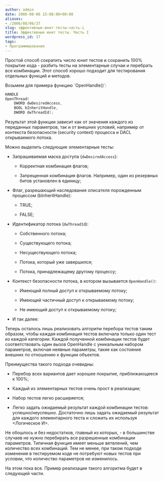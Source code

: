 ```yaml
---
author: admin
date: 2006-08-06 15:08:00+00:00
aliases:
- /2006/08/06/37
slug: эффективные-юнит-тесты-часть-i
title: Эффективные юнит тесты. Часть I
wordpress_id: 37
tags:
- Программирование
---
```


Простой способ сократить число юнит тестов и сохранить 100% покрытие кода - разбить тесты на элементарные случаи и перебрать все комбинации. Этот способ хорошо подходит для тестирования отдельных функций и методов. 

<!--more-->Возьмем для примера функцию `OpenHandle()`:

```cpp
HANDLE
OpenThread(
    DWORD dwDesiredAccess,
    BOOL bInheritHandle,
    DWORD dwThreadId);
```

Результат этой функции зависит как от значения каждого из переданных параметров, так и от внешних условий, например от контекста безопасности (security context) процесса и DACL открываемого потока.

Можно выделить следующие элементарные тесты:

  * Запрашиваемая маска доступа (`dwDesiredAccess`):

    * Корректная комбинация флагов;

    * Запрещенная комбинация флагов. Например, один из резервных битов установлен в единицу;

  * Флаг, разрешающий наследование описателя порожденным процессом (bInheritHandle):

    * TRUE;

    * FALSE;

  * Идентификатор потока (`dwThreadId`):

    * Собственного потока;

    * Существующего потока;

    * Несуществующего потока;

    * Потока, который уже завершился;

    * Потока, принадлежащему другому процессу;

  * Контекст безопасности потока, в котором вызывается `OpenHandle()`:

    * Имеющий полный доступ к открываемому потоку;

    * Имеющий частичный доступ к открываемому потоку;

    * Не имеющий доступ к открываемому потоку;

  * И так далее:

Теперь осталось лишь реализовать алгоритм перебора тестов таким образом, чтобы каждая комбинация тестов включала только один тест из каждой категории. Каждой полученной комбинации тестов будет соответствовать один вызов OpenHandle с уникальным набором параметров, включая неявные параметры, такие как состояние внешних по отношению к функции объектов.

Преимущества такого подхода очевидны:

  * Перебор всех вариантов дает хорошее покрытие, приближающееся к 100%;

  * Каждый из элементарных тестов очень прост в реализации;

  * Набор тестов легко расширяется;

  * Легко задать ожидаемый результат каждой комбинации тестов: успешно/неуспешно. Достаточно лишь задать ожидаемый результат для каждого элементарного теста и сложить их используя <Логическое И>.

Не обошлось и без недостатков, главный из которых, - в большинстве случаев не нужно перебирать все разрешенные комбинации параметров. Типичная функция имеет меньше ветвлений, чем количество всех комбинаций. Тем не менее, при таком подходе изменения в тестируемом коде не потребуют новых тестов при условии, что количество параметров не изменилось.

На этом пока все. Пример реализации такого алгоритма будет в следующей части.
